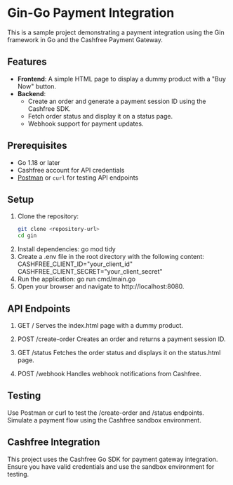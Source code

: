 # Gin-Go Payment Integration

This is a sample project demonstrating a payment integration using the Gin framework in Go and the Cashfree Payment Gateway.

## Features

- **Frontend**: A simple HTML page to display a dummy product with a "Buy Now" button.
- **Backend**: 
  - Create an order and generate a payment session ID using the Cashfree SDK.
  - Fetch order status and display it on a status page.
  - Webhook support for payment updates.

## Prerequisites

- Go 1.18 or later
- Cashfree account for API credentials
- [Postman](https://www.postman.com/) or `curl` for testing API endpoints

## Setup

1. Clone the repository:
   ```bash
   git clone <repository-url>
   cd gin
2. Install dependencies:
    go mod tidy
3. Create a .env file in the root directory with the following content:
    CASHFREE_CLIENT_ID="your_client_id"
    CASHFREE_CLIENT_SECRET="your_client_secret"
4. Run the application:
    go run cmd/main.go
5. Open your browser and navigate to http://localhost:8080.

## API Endpoints
1. GET /
Serves the index.html page with a dummy product.

2. POST /create-order
Creates an order and returns a payment session ID.

3. GET /status
Fetches the order status and displays it on the status.html page.

4. POST /webhook
Handles webhook notifications from Cashfree.

## Testing

Use Postman or curl to test the /create-order and /status endpoints.
Simulate a payment flow using the Cashfree sandbox environment.

## Cashfree Integration
This project uses the Cashfree Go SDK for payment gateway integration. Ensure you have valid credentials and use the sandbox environment for testing.
